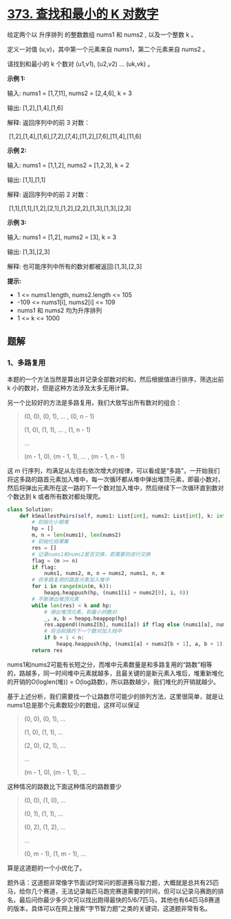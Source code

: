 # [373. 查找和最小的 K 对数字](https://leetcode-cn.com/problems/find-k-pairs-with-smallest-sums/)

给定两个以 升序排列 的整数数组 nums1 和 nums2 , 以及一个整数 k 。

定义一对值 (u,v)，其中第一个元素来自 nums1，第二个元素来自 nums2 。

请找到和最小的 k 个数对 (u1,v1),  (u2,v2)  ...  (uk,vk) 。

 

**示例 1:**

输入: nums1 = [1,7,11], nums2 = [2,4,6], k = 3

输出: [1,2],[1,4],[1,6]

解释: 返回序列中的前 3 对数：

​     [1,2],[1,4],[1,6],[7,2],[7,4],[11,2],[7,6],[11,4],[11,6]

**示例 2:**

输入: nums1 = [1,1,2], nums2 = [1,2,3], k = 2

输出: [1,1],[1,1]

解释: 返回序列中的前 2 对数：

​     [1,1],[1,1],[1,2],[2,1],[1,2],[2,2],[1,3],[1,3],[2,3]

**示例 3:**

输入: nums1 = [1,2], nums2 = [3], k = 3 

输出: [1,3],[2,3]

解释: 也可能序列中所有的数对都被返回:[1,3],[2,3]

**提示:**

- 1 <= nums1.length, nums2.length <= 105
- -109 <= nums1[i], nums2[i] <= 109
- nums1 和 nums2 均为升序排列
- 1 <= k <= 1000

## 题解

### 1、多路复用

本题的一个方法当然是算出并记录全部数对的和，然后根据值进行排序，筛选出前 k 小的数对，但是这种方法涉及太多无用计算。

另一个比较好的方法是多路复用，我们大致写出所有数对的组合：

> (0, 0), (0, 1), ... , (0, n - 1)
>
> (1, 0), (1, 1), ... , (1, n - 1)
>
> ...
>
> (m - 1, 0), (m - 1, 1), ... , (m - 1, n - 1)

这 m 行序列，均满足从左往右依次增大的规律，可以看成是“多路”，一开始我们将这多路的路首元素加入堆中，每一次循环都从堆中弹出堆顶元素，即最小数对，然后将弹出元素所在这一路的下一个数对加入堆中，然后继续下一次循环直到数对个数达到 k 或者所有数对都处理完。

```python
class Solution:
    def kSmallestPairs(self, nums1: List[int], nums2: List[int], k: int) -> List[List[int]]:
        # 初始化小根堆
        hp = []
        m, n = len(nums1), len(nums2)
        # 初始化结果集
        res = []
        # 记录nums1和nums2是否交换，若需要则进行交换
        flag = (m >= n)
        if flag:
            nums1, nums2, m, n = nums2, nums1, n, m
        # 将多路复用的路首元素加入堆中
        for i in range(min(m, k)):
            heapq.heappush(hp, (nums1[i] + nums2[0], i, 0))
        # 不断弹出堆顶元素
        while len(res) < k and hp:
            # 弹出堆顶元素，和最小的数对
            _, a, b = heapq.heappop(hp)
            res.append((nums2[b], nums1[a]) if flag else (nums1[a], nums2[b]))
            # 将当前路的下一个数对加入栈中
            if b + 1 < n:
                heapq.heappush(hp, (nums1[a] + nums2[b + 1], a, b + 1))
        return res
```

nums1和nums2可能有长短之分，而堆中元素数量是和多路复用的“路数”相等的，路越多，同一时间堆中元素就越多，且最关键的是新元素入堆后，堆重新堆化的开销的O(loglen(堆)) = O(log路数)，所以路数越少，我们堆化的开销就越少。

基于上述分析，我们需要找一个让路数尽可能少的排列方法，这里很简单，就是让nums1总是那个元素数较少的数组，这样可以保证

> (0, 0), (0, 1), ...
>
> (1, 0), (1, 1), ...
>
> (2, 0), (2, 1), ...
>
> ...
>
> (m - 1, 0), (m - 1, 1), ...

这种情况的路数比下面这种情况的路数要少

> (0, 0), (1, 0), ...
>
> (0, 1), (1, 1), ...
>
> (0, 2), (1, 2), ...
>
> ...
>
> (0, m - 1), (1, m - 1), ...

算是这道题的一个小优化了。

题外话：这道题非常像字节面试时常问的那道赛马智力题，大概就是总共有25匹马，给你几个赛道，无法记录每匹马跑完赛道需要的时间，但可以记录马赛跑的排名，最后问你最少多少次可以找出跑得最快的5/6/7匹马，其他也有64匹马8赛道的版本，具体可以在网上搜索“字节智力题”之类的关键词，这道题非常有名。

